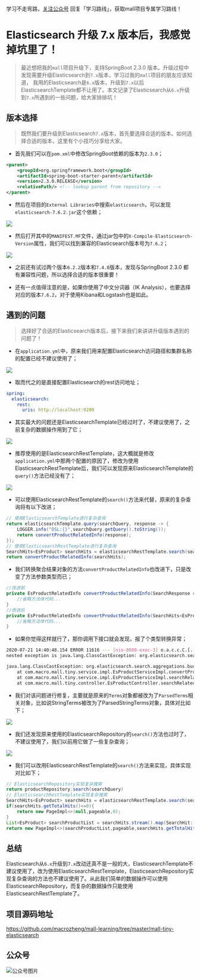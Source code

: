 
学习不走弯路，[关注公众号](#公众号) 回复「学习路线」，获取mall项目专属学习路线！

# Elasticsearch 升级 7.x 版本后，我感觉掉坑里了！

> 最近想把我的`mall`项目升级下，支持SpringBoot 2.3.0 版本。升级过程中发现需要升级Elasticsearch到`7.x`版本，学习过我的`mall`项目的朋友应该知道，
我用的Elasticsearch是`6.x`版本，升级到`7.x`以后ElasticsearchTemplate都不让用了。本文记录了Elasticsearch从`6.x`升级到`7.x`所遇到的一些问题，给大家排排坑！

## 版本选择

> 既然我们要升级到Elasticsearch`7.x`版本，首先要选择合适的版本。如何选择合适的版本，这里有个小技巧分享给大家。

- 首先我们可以在`pom.xml`中修改SpringBoot依赖的版本为`2.3.0`；

```xml
<parent>
    <groupId>org.springframework.boot</groupId>
    <artifactId>spring-boot-starter-parent</artifactId>
    <version>2.3.0.RELEASE</version>
    <relativePath/> <!-- lookup parent from repository -->
</parent>
```

- 然后在项目的`External Libraries`中搜索`elasticsearch`，可以发现`elasticsearch-7.6.2.jar`这个依赖；

![](../images/elasticsearch_upgrade_01.png)

- 然后打开其中的`MANIFEST.MF`文件，通过jar包中的`X-Compile-Elasticsearch-Version`属性，我们可以找到兼容的Elasticsearch版本号为`7.6.2`；

![](../images/elasticsearch_upgrade_02.png)

- 之前还有试过两个版本`6.2.2`版本和`7.4.0`版本，发现与SpringBoot 2.3.0 都有兼容性问题，所以选择合适的版本很重要！

- 还有一点值得注意的是，如果你使用了中文分词器（IK Analysis），也要选择对应的版本`7.6.2`，对于使用Kibana和Logstash也是如此。

## 遇到的问题

> 选择好了合适的Elasticsearch版本后，接下来我们来讲讲升级版本遇到的问题了！

- 在`application.yml`中，原来我们用来配置Elasticsearch访问路径和集群名称的配置已经不建议使用了；

![](../images/elasticsearch_upgrade_03.png)

- 取而代之的是直接配置Elasticsearch的rest访问地址；

```yaml
spring:
  elasticsearch:
    rest:
      uris: http://localhost:9200
```

- 其实最大的问题还是ElasticsearchTemplate已经过时了，不建议使用了，之前复杂的数据操作用到了它；

![](../images/elasticsearch_upgrade_04.png)

- 推荐使用的是ElasticsearchRestTemplate，这大概就是修改`application.yml`中那两个配置的原因了，修改为使用ElasticsearchRestTemplate后，我们可以发现原来ElasticsearchTemplate的`query()`方法已经没有了；

![](../images/elasticsearch_upgrade_05.png)

- 可以使用ElasticsearchRestTemplate的`search()`方法来代替，原来的复杂查询将有以下改进；

```java
// 使用ElasticsearchTemplate进行复杂查询
return elasticsearchTemplate.query(searchQuery, response -> {
    LOGGER.info("DSL:{}",searchQuery.getQuery().toString());
    return convertProductRelatedInfo(response);
});
// 使用ElasticsearchRestTemplate进行复杂查询
SearchHits<EsProduct> searchHits = elasticsearchRestTemplate.search(searchQuery, EsProduct.class);
return convertProductRelatedInfo(searchHits);
```

- 我们转换聚合结果对象的方法`convertProductRelatedInfo`也改进下，只是改变了方法参数类型而已；

```java
//改进前
private EsProductRelatedInfo convertProductRelatedInfo(SearchResponse response) {
    //省略方法体代码...
}
//改进后
private EsProductRelatedInfo convertProductRelatedInfo(SearchHits<EsProduct> response) {
    //省略方法体代码...
}
```

- 如果你觉得这样就行了，那你调用下接口就会发现，报了个类型转换异常；

```bash
2020-07-21 14:40:48.154 ERROR 11616 --- [nio-8080-exec-3] o.a.c.c.C.[.[.[/].[dispatcherServlet]    : Servlet.service() for servlet [dispatcherServlet] in context with path [] threw exception [Request processing failed; 
nested exception is java.lang.ClassCastException: org.elasticsearch.search.aggregations.bucket.nested.ParsedNested cannot be cast to org.elasticsearch.search.aggregations.bucket.nested.InternalNested] with root cause

java.lang.ClassCastException: org.elasticsearch.search.aggregations.bucket.nested.ParsedNested cannot be cast to org.elasticsearch.search.aggregations.bucket.nested.InternalNested
	at com.macro.mall.tiny.service.impl.EsProductServiceImpl.convertProductRelatedInfo(EsProductServiceImpl.java:254) ~[classes/:na]
	at com.macro.mall.tiny.service.impl.EsProductServiceImpl.searchRelatedInfo(EsProductServiceImpl.java:229) ~[classes/:na]
	at com.macro.mall.tiny.controller.EsProductController.searchRelatedInfo(EsProductController.java:104) ~[classes/:na]
```

- 我们对该问题进行修复，主要就是原来的`Terms`对象都被改为了`ParsedTerms`相关对象，比如说StringTerms被改为了ParsedStringTerms对象，具体对比如下；

![](../images/elasticsearch_upgrade_06.png)

- 我们还发现原来使用的ElasticsearchRepository的`search()`方法也过时了，不建议使用了，我们以前用它做了一些复杂查询；

![](../images/elasticsearch_upgrade_07.png)

- 我们可以改用ElasticsearchRestTemplate的`search()`方法来实现，具体实现对比如下；

```java
// ElasticsearchRepository实现复杂搜索
return productRepository.search(searchQuery)
// ElasticsearchRestTemplate实现复杂搜索
SearchHits<EsProduct> searchHits = elasticsearchRestTemplate.search(searchQuery, EsProduct.class);
if(searchHits.getTotalHits()<=0){
    return new PageImpl<>(null,pageable,0);
}
List<EsProduct> searchProductList = searchHits.stream().map(SearchHit::getContent).collect(Collectors.toList());
return new PageImpl<>(searchProductList,pageable,searchHits.getTotalHits());
```

## 总结

Elasticsearch从`6.x`升级到`7.x`改动还真不是一般的大，ElasticsearchTemplate不建议使用了，改为使用ElasticsearchRestTemplate，ElasticsearchRepository实现复杂查询的方法也不建议使用了。从此我们简单的数据操作可以使用ElasticsearchRepository，而复杂的数据操作只能使用ElasticsearchRestTemplate了。

## 项目源码地址

https://github.com/macrozheng/mall-learning/tree/master/mall-tiny-elasticsearch

## 公众号

![公众号图片](http://macro-oss.oss-cn-shenzhen.aliyuncs.com/mall/banner/qrcode_for_macrozheng_258.jpg)





